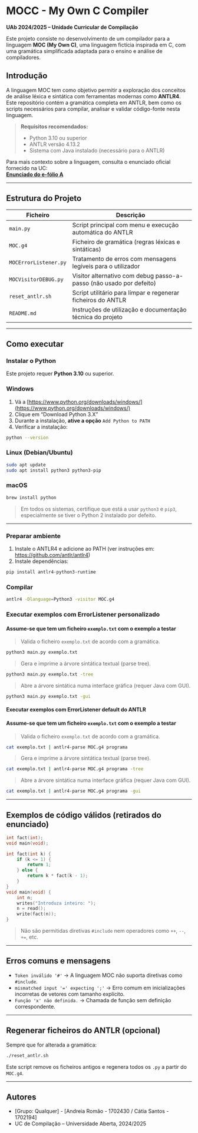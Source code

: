 # MOCC - My Own C Compiler
**UAb 2024/2025 – Unidade Curricular de Compilação**

Este projeto consiste no desenvolvimento de um compilador para a linguagem **MOC (My Own C)**, uma linguagem fictícia inspirada em C, com uma gramática simplificada adaptada para o ensino e análise de compiladores.

## Introdução

A linguagem MOC tem como objetivo permitir a exploração dos conceitos de análise léxica e sintática com ferramentas modernas como **ANTLR4**. Este repositório contém a gramática completa em ANTLR, bem como os scripts necessários para compilar, analisar e validar código-fonte nesta linguagem.

> **Requisitos recomendados:**  
> - Python 3.10 ou superior  
> - ANTLR versão 4.13.2  
> - Sistema com Java instalado (necessário para o ANTLR)

Para mais contexto sobre a linguagem, consulta o enunciado oficial fornecido na UC:  
**[Enunciado do e-fólio A](https://elearning.uab.pt/pluginfile.php/3918150/mod_assign/introattachment/0/MOCC.pdf?forcedownload=1)**

---

## Estrutura do Projeto

| Ficheiro              | Descrição                                                           |
|-----------------------|---------------------------------------------------------------------|
| `main.py`             | Script principal com menu e execução automática do ANTLR            |
| `MOC.g4`              | Ficheiro de gramática (regras léxicas e sintáticas)                 |
| `MOCErrorListener.py` | Tratamento de erros com mensagens legíveis para o utilizador        |
| `MOCVisitorDEBUG.py`  | Visitor alternativo com debug passo-a-passo (não usado por defeito) |
| `reset_antlr.sh`      | Script utilitário para limpar e regenerar ficheiros do ANTLR        |
| `README.md`           | Instruções de utilização e documentação técnica do projeto          |

---

## Como executar

### Instalar o Python

Este projeto requer **Python 3.10** ou superior.

### Windows

1. Vá a [https://www.python.org/downloads/windows/](https://www.python.org/downloads/windows/)
2. Clique em “Download Python 3.X”
3. Durante a instalação, **ative a opção** `Add Python to PATH`
4. Verificar a instalação:

```bash
python --version
```

### Linux (Debian/Ubuntu)

```bash
sudo apt update
sudo apt install python3 python3-pip
```

### macOS

```bash
brew install python
```

> Em todos os sistemas, certifique que está a usar `python3` e `pip3`, especialmente se tiver o Python 2 instalado por defeito.

---

### Preparar ambiente

1. Instale o ANTLR4 e adicione ao PATH (ver instruções em: https://github.com/antlr/antlr4)
2. Instale dependências:
```bash
pip install antlr4-python3-runtime
```
### Compilar
```bash
antlr4 -Dlanguage=Python3 -visitor MOC.g4
```

### Executar exemplos com ErrorListener personalizado 
#### Assume-se que tem um ficheiro `exemplo.txt` com o exemplo a testar
> Valida o ficheiro `exemplo.txt` de acordo com a gramática.
```bash
python3 main.py exemplo.txt
```
> Gera e imprime a árvore sintática textual (parse tree).

```bash
python3 main.py exemplo.txt -tree
```
> Abre a árvore sintática numa interface gráfica (requer Java com GUI).

```bash
python3 main.py exemplo.txt -gui
```
#### Executar exemplos com ErrorListener default do ANTLR
#### Assume-se que tem um ficheiro `exemplo.txt` com o exemplo a testar

> Valida o ficheiro `exemplo.txt` de acordo com a gramática.
```bash
cat exemplo.txt | antlr4-parse MOC.g4 programa
```
> Gera e imprime a árvore sintática textual (parse tree).

```bash
cat exemplo.txt | antlr4-parse MOC.g4 programa -tree
```
> Abre a árvore sintática numa interface gráfica (requer Java com GUI).

```bash
cat exemplo.txt | antlr4-parse MOC.g4 programa -gui
```

---

## Exemplos de código válidos (retirados do enunciado)

```c
int fact(int);
void main(void);

int fact(int k) {
    if (k <= 1) {
        return 1;
    } else {
        return k * fact(k - 1);
    }
}
void main(void) {
    int n;
    writes("Introduza inteiro: ");
    n = read();
    write(fact(n));
}
```

> Não são permitidas diretivas `#include` nem operadores como `++`, `--`, `+=`, etc.

---

## Erros comuns e mensagens

- `Token inválido '#'` → A linguagem MOC não suporta diretivas como `#include`.
- `mismatched input '=' expecting ';'` → Erro comum em inicializações incorretas de vetores com tamanho explícito.
- `Função 'x' não definida.` → Chamada de função sem definição correspondente.

---

## Regenerar ficheiros do ANTLR (opcional)

Sempre que for alterada a gramática:

```bash
./reset_antlr.sh
```

Este script remove os ficheiros antigos e regenera todos os `.py` a partir do `MOC.g4`.

---

## Autores

- [Grupo: Qualquer] - [Andreia Romão - 1702430 / Cátia Santos - 1702194]
- UC de Compilação – Universidade Aberta, 2024/2025
